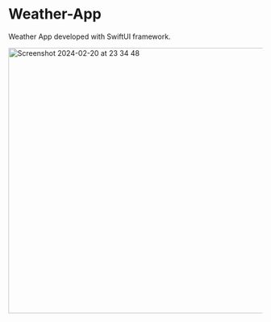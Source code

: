 # Weather-App
Weather App developed with SwiftUI framework.

<img width="525" alt="Screenshot 2024-02-20 at 23 34 48" src="https://github.com/cerennnnn/Weather-App/assets/97634053/9293e1d6-5606-4219-aa56-6ed0245cf8f9">
